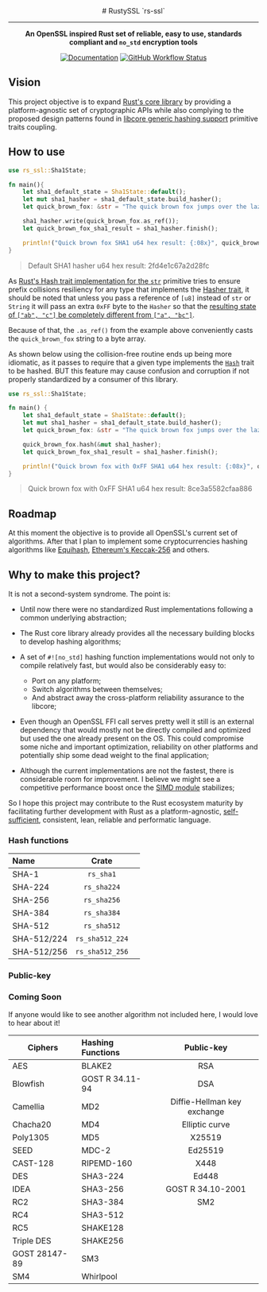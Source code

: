 <!-- Allow this file to not have a first line heading -->
<!-- markdownlint-disable-file MD041 -->
<!-- Disable warning on emphasis after first heading -->
<!-- markdownlint-disable-file MD036 -->

<!-- inline html -->
<!-- markdownlint-disable-file MD033 -->

<div align="center">
# RustySSL `rs-ssl`

------

**An OpenSSL inspired Rust set of reliable, easy to use, standards compliant and `no_std` encryption tools** 

[![Documentation](https://img.shields.io/badge/docs-API-blue)](https://crates.io/)
[![GitHub Workflow Status](https://github.com/Azgrom/RustySSL/workflows/Cargo%20Build%20&%20Test/badge.svg?branch=master)](https://github.com/Azgrom/RustySSL/actions)

</div>

## Vision

This project objective is to expand [Rust's core library](https://doc.rust-lang.org/stable/core/index.html) by providing a platform-agnostic set of cryptographic APIs while also complying to the proposed design patterns found in [libcore generic hashing support](https://doc.rust-lang.org/core/hash/index.html) primitive traits coupling.

## How to use

```rust
use rs_ssl::Sha1State;

fn main(){
    let sha1_default_state = Sha1State::default();
    let mut sha1_hasher = sha1_default_state.build_hasher();
    let quick_brown_fox: &str = "The quick brown fox jumps over the lazy dog";

    sha1_hasher.write(quick_brown_fox.as_ref());
    let quick_brown_fox_sha1_result = sha1_hasher.finish();

    println!("Quick brown fox SHA1 u64 hex result: {:08x}", quick_brown_fox_sha1_result);
}
```

> Default SHA1 hasher u64 hex result: 2fd4e1c67a2d28fc

As [Rust's Hash trait implementation for the `str`](https://doc.rust-lang.org/core/hash/trait.Hash.html#prefix-collisions) primitive tries to ensure prefix collisions resiliency for any  type that implements the [Hasher trait](https://doc.rust-lang.org/core/hash/trait.Hasher.html), it should be noted that unless you pass a reference of `[u8]` instead of `str` or `String` it will pass an extra `0xFF` byte to the `Hasher` so that the [resulting state of `["ab", "c"]` be completely different from `["a", "bc"]`](https://doc.rust-lang.org/core/hash/trait.Hash.html#prefix-collisions).

Because of that, the `.as_ref()` from the example above conveniently casts the `quick_brown_fox` string to a byte array.

As shown below using the collision-free routine ends up being more idiomatic, as it passes to require that a given type implements the [`Hash`](https://doc.rust-lang.org/core/hash/trait.Hash.html#) trait to be hashed. BUT this feature may cause confusion and corruption if not properly standardized by a consumer of this library.

```rust
use rs_ssl::Sha1State;

fn main() {
    let sha1_default_state = Sha1State::default();
    let mut sha1_hasher = sha1_default_state.build_hasher();
    let quick_brown_fox: &str = "The quick brown fox jumps over the lazy dog";

    quick_brown_fox.hash(&mut sha1_hasher);
    let quick_brown_fox_sha1_result = sha1_hasher.finish();

    println!("Quick brown fox with 0xFF SHA1 u64 hex result: {:08x}", quick_brown_fox_sha1_result);
}
```

> Quick brown fox with 0xFF SHA1 u64 hex result: 8ce3a5582cfaa886

## Roadmap

At this moment the objective is to provide all OpenSSL's current set of algorithms. After that I plan to implement some cryptocurrencies hashing algorithms like [Equihash](https://en.wikipedia.org/wiki/Equihash), [Ethereum's Keccak-256](https://ethereum.org/en/developers/docs/consensus-mechanisms/pow/mining-algorithms/ethash/) and others.

## Why to make this project?

It is not a second-system syndrome. The point is:

- Until now there were no standardized Rust implementations following a common underlying abstraction;
- The Rust core library already provides all the necessary building blocks to develop hashing algorithms;
- A set of `#![no_std]` hashing function implementations would not only to compile relatively fast, but would also be considerably easy to:
  - Port on any platform; 
  - Switch algorithms between themselves;
  - And abstract away the cross-platform reliability assurance to the libcore;

- Even though an OpenSSL FFI call serves pretty well it still is an external dependency that would mostly not be directly compiled and optimized but used the one already present on the OS. This could compromise some niche and important optimization, reliability on other platforms and potentially ship some dead weight to the final application;
- Although the current implementations are not the fastest, there is considerable room for improvement.  I believe we might see a competitive performance boost once the [SIMD module](https://doc.rust-lang.org/core/simd/index.html) stabilizes;

So I hope this project may contribute to the Rust ecosystem maturity by facilitating further development with Rust as a platform-agnostic, [self-sufficient](https://doc.rust-lang.org/stable/embedded-book/intro/no-std.html), consistent, lean, reliable and performatic language.

### Hash functions

| Name        |      Crate      |      |
| :---------- | :-------------: | ---- |
| SHA-1       |    `rs_sha1`    |      |
| SHA-224     |   `rs_sha224`   |      |
| SHA-256     |   `rs_sha256`   |      |
| SHA-384     |   `rs_sha384`   |      |
| SHA-512     |   `rs_sha512`   |      |
| SHA-512/224 | `rs_sha512_224` |      |
| SHA-512/256 | `rs_sha512_256` |      |

### Public-key

### Coming Soon

If anyone would like to see another algorithm not included here, I would love to hear about it!

| Ciphers       | Hashing Functions |         Public-key          |
| ------------- | :---------------- | :-------------------------: |
| AES           | BLAKE2            |             RSA             |
| Blowfish      | GOST R 34.11-94   |             DSA             |
| Camellia      | MD2               | Diffie-Hellman key exchange |
| Chacha20      | MD4               |       Elliptic curve        |
| Poly1305      | MD5               |           X25519            |
| SEED          | MDC-2             |           Ed25519           |
| CAST-128      | RIPEMD-160        |            X448             |
| DES           | SHA3-224          |            Ed448            |
| IDEA          | SHA3-256          |      GOST R 34.10-2001      |
| RC2           | SHA3-384          |             SM2             |
| RC4           | SHA3-512          |                             |
| RC5           | SHAKE128          |                             |
| Triple DES    | SHAKE256          |                             |
| GOST 28147-89 | SM3               |                             |
| SM4           | Whirlpool         |                             |
